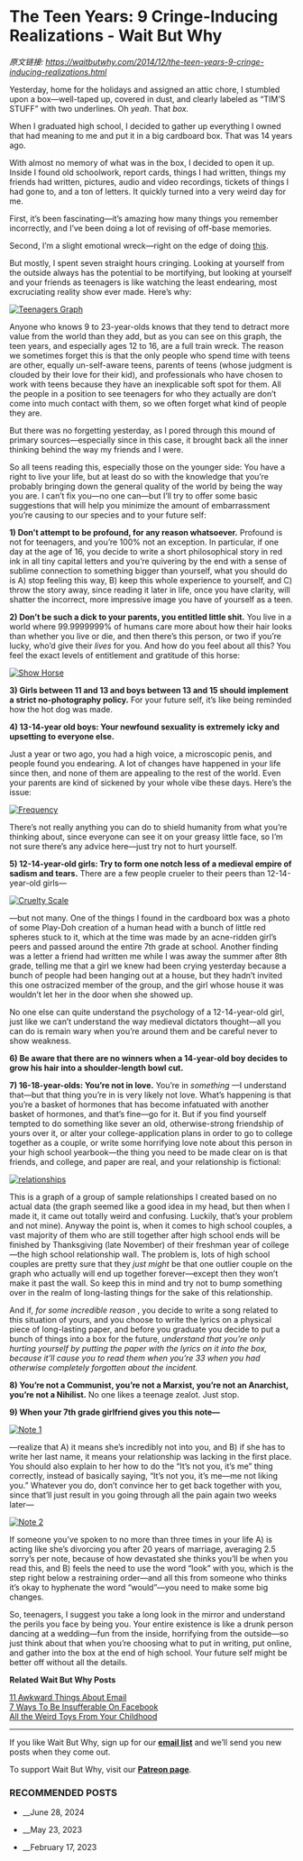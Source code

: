 # The Teen Years: 9 Cringe-Inducing Realizations - Wait But Why

_原文链接: <https://waitbutwhy.com/2014/12/the-teen-years-9-cringe-inducing-realizations.html>_

Yesterday, home for the holidays and assigned an attic chore, I stumbled upon a box—well-taped up, covered in dust, and clearly labeled as “TIM’S STUFF” with two underlines. Oh _yeah_. That _box._

When I graduated high school, I decided to gather up everything I owned that had meaning to me and put it in a big cardboard box. That was 14 years ago.

With almost no memory of what was in the box, I decided to open it up. Inside I found old schoolwork, report cards, things I had written, things my friends had written, pictures, audio and video recordings, tickets of things I had gone to, and a ton of letters. It quickly turned into a very weird day for me.

First, it’s been fascinating—it’s amazing how many things you remember incorrectly, and I’ve been doing a lot of revising of off-base memories.

Second, I’m a slight emotional wreck—right on the edge of doing [this](https://www.youtube.com/watch?v=vFPl0CRDQik&feature=youtu.be&t=50s).

But mostly, I spent seven straight hours cringing. Looking at yourself from the outside always has the potential to be mortifying, but looking at yourself and your friends as teenagers is like watching the least endearing, most excruciating reality show ever made. Here’s why:

[![Teenagers Graph](https://waitbutwhy.com/wp-content/uploads/2014/12/Teenagers-Graph.png)](https://waitbutwhy.com/wp-content/uploads/2014/12/Teenagers-Graph.png)

Anyone who knows 9 to 23-year-olds knows that they tend to detract more value from the world than they add, but as you can see on this graph, the teen years, and especially ages 12 to 16, are a full train wreck. The reason we sometimes forget this is that the only people who spend time with teens are other, equally un-self-aware teens, parents of teens (whose judgment is clouded by their love for their kid), and professionals who have chosen to work with teens because they have an inexplicable soft spot for them. All the people in a position to see teenagers for who they actually are don’t come into much contact with them, so we often forget what kind of people they are.

But there was no forgetting yesterday, as I pored through this mound of primary sources—especially since in this case, it brought back all the inner thinking behind the way my friends and I were.

So all teens reading this, especially those on the younger side: You have a right to live your life, but at least do so with the knowledge that you’re probably bringing down the general quality of the world by being the way you are. I can’t fix you—no one can—but I’ll try to offer some basic suggestions that will help you minimize the amount of embarrassment you’re causing to our species and to your future self:

**1) Don’t attempt to be profound, for any reason whatsoever.** Profound is not for teenagers, and you’re 100% not an exception. In particular, if one day at the age of 16, you decide to write a short philosophical story in red ink in all tiny capital letters and you’re quivering by the end with a sense of sublime connection to something bigger than yourself, what you should do is A) stop feeling this way, B) keep this whole experience to yourself, and C) throw the story away, since reading it later in life, once you have clarity, will shatter the incorrect, more impressive image you have of yourself as a teen.

**2) Don’t be such a dick to your parents, you entitled little shit.** You live in a world where 99.9999999% of humans care more about how their hair looks than whether you live or die, and then there’s this person, or two if you’re lucky, who’d give their _lives_ for you. And how do you feel about all this? You feel the exact levels of entitlement and gratitude of this horse:

[![Show Horse](https://waitbutwhy.com/wp-content/uploads/2014/11/Show-Horse.jpg)](https://waitbutwhy.com/wp-content/uploads/2014/11/Show-Horse.jpg)

**3) Girls between 11 and 13 and boys between 13 and 15 should implement a strict no-photography policy.** For your future self, it’s like being reminded how the hot dog was made.

**4) 13-14-year old boys: Your newfound sexuality is extremely icky and upsetting to everyone else.**

Just a year or two ago, you had a high voice, a microscopic penis, and people found you endearing. A lot of changes have happened in your life since then, and none of them are appealing to the rest of the world. Even your parents are kind of sickened by your whole vibe these days. Here’s the issue:

[![Frequency](https://waitbutwhy.com/wp-content/uploads/2014/12/Frequency1.png)](https://waitbutwhy.com/wp-content/uploads/2014/12/Frequency1.png)

There’s not really anything you can do to shield humanity from what you’re thinking about, since everyone can see it on your greasy little face, so I’m not sure there’s any advice here—just try not to hurt yourself.

**5) 12-14-year-old girls: Try to form one notch less of a medieval empire of sadism and tears.** There are a few people crueler to their peers than 12-14-year-old girls—

[![Cruelty Scale](https://waitbutwhy.com/wp-content/uploads/2014/12/Cruelty-Scale2.png)](https://waitbutwhy.com/wp-content/uploads/2014/12/Cruelty-Scale2.png)

—but not many. One of the things I found in the cardboard box was a photo of some Play-Doh creation of a human head with a bunch of little red spheres stuck to it, which at the time was made by an acne-ridden girl’s peers and passed around the entire 7th grade at school. Another finding was a letter a friend had written me while I was away the summer after 8th grade, telling me that a girl we knew had been crying yesterday because a bunch of people had been hanging out at a house, but they hadn’t invited this one ostracized member of the group, and the girl whose house it was wouldn’t let her in the door when she showed up.

No one else can quite understand the psychology of a 12-14-year-old girl, just like we can’t understand the way medieval dictators thought—all you can do is remain wary when you’re around them and be careful never to show weakness.

**6) Be aware that there are no winners when a 14-year-old boy decides to grow his hair into a shoulder-length bowl cut.**

**7) 16-18-year-olds: You’re not in love.** You’re in _something_ —I understand that—but that thing you’re in is very likely not love. What’s happening is that you’re a basket of hormones that has become infatuated with another basket of hormones, and that’s fine—go for it. But if you find yourself tempted to do something like sever an old, otherwise-strong friendship of yours over it, or alter your college-application plans in order to go to college together as a couple, or write some horrifying love note about this person in your high school yearbook—the thing you need to be made clear on is that friends, and college, and paper are real, and your relationship is fictional:

[![relationships](https://waitbutwhy.com/wp-content/uploads/2014/12/relationships1.png)](https://waitbutwhy.com/wp-content/uploads/2014/12/relationships1.png)

This is a graph of a group of sample relationships I created based on no actual data (the graph seemed like a good idea in my head, but then when I made it, it came out totally weird and confusing. Luckily, that’s your problem and not mine). Anyway the point is, when it comes to high school couples, a vast majority of them who are still together after high school ends will be finished by Thanksgiving (late November) of their freshman year of college—the high school relationship wall. The problem is, lots of high school couples are pretty sure that they _just might_ be that one outlier couple on the graph who actually will end up together forever—except then they won’t make it past the wall. So keep this in mind and try not to bump something over in the realm of long-lasting things for the sake of this relationship.

And if, _for some_ _incredible reason_ , you decide to write a song related to this situation of yours, and you choose to write the lyrics on a physical piece of long-lasting paper, and before you graduate you decide to put a bunch of things into a box for the future, _understand that you’re only hurting yourself by putting the paper with the lyrics on it into the box, because it’ll cause you to read them when you’re 33 when you had otherwise completely forgotten about the incident._

**8) You’re not a Communist, you’re not a Marxist, you’re not an Anarchist, you’re not a Nihilist.** No one likes a teenage zealot. Just stop.

**9) When your 7th grade girlfriend gives you this note—**

[![Note 1](https://waitbutwhy.com/wp-content/uploads/2014/12/Note-11.jpg)](https://waitbutwhy.com/wp-content/uploads/2014/12/Note-11.jpg)

—realize that A) it means she’s incredibly not into you, and B) if she has to write her last name, it means your relationship was lacking in the first place. You should also explain to her how to do the “It’s not you, it’s me” thing correctly, instead of basically saying, “It’s not you, it’s me—me not liking you.” Whatever you do, don’t convince her to get back together with you, since that’ll just result in you going through all the pain again two weeks later—

[![Note 2](https://waitbutwhy.com/wp-content/uploads/2014/12/Note-2.jpg)](https://waitbutwhy.com/wp-content/uploads/2014/12/Note-2.jpg)

If someone you’ve spoken to no more than three times in your life A) is acting like she’s divorcing you after 20 years of marriage, averaging 2.5 sorry’s per note, because of how devastated she thinks you’ll be when you read this, and B) feels the need to use the word “look” with you, which is the step right below a restraining order—and all this from someone who thinks it’s okay to hyphenate the word “would”—you need to make some big changes.

So, teenagers, I suggest you take a long look in the mirror and understand the perils you face by being you. Your entire existence is like a drunk person dancing at a wedding—fun from the inside, horrifying from the outside—so just think about that when you’re choosing what to put in writing, put online, and gather into the box at the end of high school. Your future self might be better off without all the details.

**Related Wait But Why Posts**

[11 Awkward Things About Email](https://waitbutwhy.com/2013/12/11-awkward-things-about-email.html)  
[7 Ways To Be Insufferable On Facebook](https://waitbutwhy.com/2013/07/7-ways-to-be-insufferable-on-facebook.html)  
[All the Weird Toys From Your Childhood](https://waitbutwhy.com/2013/09/all-weird-toys-from-your-childhood.html)

_______

If you like Wait But Why, sign up for our **[email list](https://newsletter.waitbutwhy.com/join)** and we’ll send you new posts when they come out.

To support Wait But Why, visit our **[Patreon page](https://patreon.com/waitbutwhy)**.

### RECOMMENDED POSTS

  * __June 28, 2024

  * __May 23, 2023

  * __February 17, 2023



